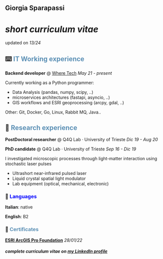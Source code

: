 ## Giorgia Sparapassi

# _short curriculum vitae_

updated on _13/24_

## ⌨️ <span style="color:#5c90b5">IT Working experience</span>

**Backend developer** @ [Where Tech](https://wheretech.it/) _May 21 - present_

Currently working as a Python programmer:

- Data Analysis (pandas, numpy, scipy, ..)
- microservices architectures (fastapi, asyncio, ..)
- GIS workflows and ESRI geoprocessing (arcpy, gdal, ..)

Other: Git, Docker, Go, Linux, Rabbit MQ, Java..


## 🔬 <span style="color:#5c90b5">Research experience</span>

**PostDoctoral researcher** @ Q4Q Lab · University of Trieste _Dic 19 - Aug 20_

**PhD candidate** @ Q4Q Lab · University of Trieste _Sep 16 - Dic 19_

I investigated microscopic processes through light-matter interaction using stochastic laser pulses

- Ultrashort near-infrared pulsed laser
- Liquid crystal spatial light modulator
- Lab equipment (optical, mechanical, electronic)


### 💬 <span style="color:blue">Languages</span>

**Italian**: native

**English**: B2


### 📃 <span style="color:#5c90b5">Certificates</span>

[**ESRI ArcGIS Pro Foundation**](https://www.credly.com/badges/45c6c71b-e405-4ff3-97c8-a62f0b65b371) _28/01/22_



#### _complete curriculum vitae on [my LinkedIn profile](https://www.linkedin.com/in/giorgia-sparapassi/)_

